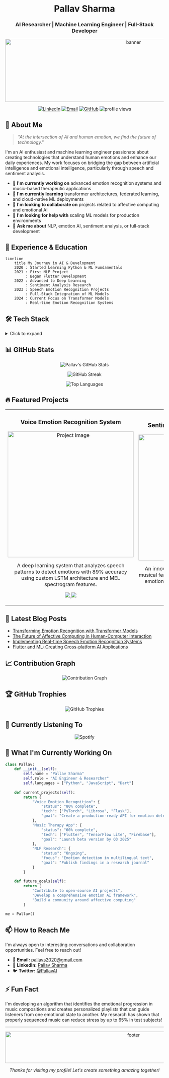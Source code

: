 <h1 align="center">Pallav Sharma</h1>
<h3 align="center">AI Researcher | Machine Learning Engineer | Full-Stack Developer</h3>

<p align="center">
  <img src="https://api.placeholder/800/200" alt="banner" width="800" height="200"/>
</p>

<p align="center">
  <a href="https://www.linkedin.com/in/pallav-sharma-3a474727b/"><img src="https://img.shields.io/badge/LinkedIn-0077B5?style=for-the-badge&logo=linkedin&logoColor=white" alt="LinkedIn"/></a>
  <a href="mailto:pallavs2020@gmail.com"><img src="https://img.shields.io/badge/Email-D14836?style=for-the-badge&logo=gmail&logoColor=white" alt="Email"/></a>
  <a href="https://github.com/pallav110"><img src="https://img.shields.io/badge/GitHub-100000?style=for-the-badge&logo=github&logoColor=white" alt="GitHub"/></a>
  <img src="https://komarev.com/ghpvc/?username=pallav110&label=Profile%20views&color=0e75b6&style=flat" alt="profile views" />
</p>

## 🚀 About Me

> *"At the intersection of AI and human emotion, we find the future of technology."*

I'm an AI enthusiast and machine learning engineer passionate about creating technologies that understand human emotions and enhance our daily experiences. My work focuses on bridging the gap between artificial intelligence and emotional intelligence, particularly through speech and sentiment analysis.

- 🔭 **I'm currently working on** advanced emotion recognition systems and music-based therapeutic applications
- 🌱 **I'm currently learning** transformer architectures, federated learning, and cloud-native ML deployments
- 👯 **I'm looking to collaborate on** projects related to affective computing and emotional AI
- 🤔 **I'm looking for help with** scaling ML models for production environments
- 💬 **Ask me about** NLP, emotion AI, sentiment analysis, or full-stack development

## 💼 Experience & Education

```mermaid
timeline
    title My Journey in AI & Development
    2020 : Started Learning Python & ML Fundamentals
    2021 : First NLP Project
         : Began Flutter Development
    2022 : Advanced to Deep Learning
         : Sentiment Analysis Research
    2023 : Speech Emotion Recognition Projects
         : Full-Stack Integration of ML Models
    2024 : Current Focus on Transformer Models
         : Real-time Emotion Recognition Systems
```

## 🛠️ Tech Stack

<details>
<summary>Click to expand</summary>

### Languages
![Python](https://img.shields.io/badge/Python-3776AB?style=for-the-badge&logo=python&logoColor=white)
![JavaScript](https://img.shields.io/badge/JavaScript-F7DF1E?style=for-the-badge&logo=javascript&logoColor=black)
![Dart](https://img.shields.io/badge/Dart-0175C2?style=for-the-badge&logo=dart&logoColor=white)

### Machine Learning & AI
![TensorFlow](https://img.shields.io/badge/TensorFlow-FF6F00?style=for-the-badge&logo=tensorflow&logoColor=white)
![PyTorch](https://img.shields.io/badge/PyTorch-EE4C2C?style=for-the-badge&logo=pytorch&logoColor=white)
![scikit-learn](https://img.shields.io/badge/scikit--learn-%23F7931E.svg?style=for-the-badge&logo=scikit-learn&logoColor=white)
![Keras](https://img.shields.io/badge/Keras-%23D00000.svg?style=for-the-badge&logo=Keras&logoColor=white)
![NumPy](https://img.shields.io/badge/numpy-%23013243.svg?style=for-the-badge&logo=numpy&logoColor=white)
![Pandas](https://img.shields.io/badge/pandas-%23150458.svg?style=for-the-badge&logo=pandas&logoColor=white)
![Librosa](https://img.shields.io/badge/Librosa-8A4F7D?style=for-the-badge&logo=librosa&logoColor=white)

### Web & Mobile Development
![Flutter](https://img.shields.io/badge/Flutter-02569B?style=for-the-badge&logo=flutter&logoColor=white)
![Node.js](https://img.shields.io/badge/Node.js-339933?style=for-the-badge&logo=nodedotjs&logoColor=white)
![React](https://img.shields.io/badge/React-20232A?style=for-the-badge&logo=react&logoColor=61DAFB)
![HTML5](https://img.shields.io/badge/HTML5-E34F26?style=for-the-badge&logo=html5&logoColor=white)
![CSS3](https://img.shields.io/badge/CSS3-1572B6?style=for-the-badge&logo=css3&logoColor=white)

### DevOps & Tools
![Git](https://img.shields.io/badge/Git-F05032?style=for-the-badge&logo=git&logoColor=white)
![Docker](https://img.shields.io/badge/Docker-2CA5E0?style=for-the-badge&logo=docker&logoColor=white)
![GitHub Actions](https://img.shields.io/badge/GitHub_Actions-2088FF?style=for-the-badge&logo=github-actions&logoColor=white)
![Jupyter](https://img.shields.io/badge/Jupyter-F37626.svg?&style=for-the-badge&logo=Jupyter&logoColor=white)
![VSCode](https://img.shields.io/badge/Visual_Studio_Code-0078D4?style=for-the-badge&logo=visual%20studio%20code&logoColor=white)

### Database
![MongoDB](https://img.shields.io/badge/MongoDB-4EA94B?style=for-the-badge&logo=mongodb&logoColor=white)
![Firebase](https://img.shields.io/badge/Firebase-FFCA28?style=for-the-badge&logo=firebase&logoColor=black)
![SQLite](https://img.shields.io/badge/SQLite-07405E?style=for-the-badge&logo=sqlite&logoColor=white)

</details>

## 📊 GitHub Stats

<p align="center">
  <img src="https://github-readme-stats.vercel.app/api?username=pallav110&show_icons=true&theme=radical" alt="Pallav's GitHub Stats" />
</p>

<p align="center">
  <img src="https://github-readme-streak-stats.herokuapp.com/?user=pallav110&theme=radical" alt="GitHub Streak" />
</p>

<p align="center">
  <img src="https://github-readme-stats.vercel.app/api/top-langs/?username=pallav110&layout=compact&theme=radical" alt="Top Languages" />
</p>

## 🔥 Featured Projects

<table>
  <tr>
    <td width="50%">
      <h3 align="center">Voice Emotion Recognition System</h3>
      <p align="center">
        <a href="https://github.com/pallav110/voice-emotion" target="_blank">
          <img src="https://api.placeholder/400/200" width="400" alt="Project Image"/>
        </a>
        <p align="center">
          A deep learning system that analyzes speech patterns to detect emotions with 89% accuracy using custom LSTM architecture and MEL spectrogram features.
        </p>
        <p align="center">
          <a href="https://github.com/pallav110/voice-emotion" target="_blank">
            <img src="https://img.shields.io/badge/Code-181717?style=for-the-badge&logo=github&logoColor=white"/>
          </a>  
          <a href="#" target="_blank">
            <img src="https://img.shields.io/badge/Demo-FF6F00?style=for-the-badge&logo=tensorflow&logoColor=white"/>
          </a>
        </p>
      </p>
    </td>
    <td width="50%">
      <h3 align="center">Sentiment Analysis in Music Therapy</h3>
      <p align="center">
        <a href="https://github.com/pallav110/music-sentiment" target="_blank">
          <img src="https://api.placeholder/400/200" width="400" alt="Project Image"/>
        </a>
        <p align="center">
          An innovative application that maps emotions to musical features and recommends songs to enhance emotional well-being based on mood detection.
        </p>
        <p align="center">
          <a href="https://github.com/pallav110/music-sentiment" target="_blank">
            <img src="https://img.shields.io/badge/Code-181717?style=for-the-badge&logo=github&logoColor=white"/>
          </a>
          <a href="#" target="_blank">
            <img src="https://img.shields.io/badge/Demo-02569B?style=for-the-badge&logo=flutter&logoColor=white"/>
          </a>
        </p>
      </p>
    </td>
  </tr>
</table>

## 📝 Latest Blog Posts

<!-- BLOG-POST-LIST:START -->
- [Transforming Emotion Recognition with Transformer Models](https://github.com/pallav110)
- [The Future of Affective Computing in Human-Computer Interaction](https://github.com/pallav110)
- [Implementing Real-time Speech Emotion Recognition Systems](https://github.com/pallav110)
- [Flutter and ML: Creating Cross-platform AI Applications](https://github.com/pallav110)
<!-- BLOG-POST-LIST:END -->

## 📈 Contribution Graph

<p align="center">
  <img src="https://activity-graph.herokuapp.com/graph?username=pallav110&theme=react-dark" alt="Contribution Graph" />
</p>

## 🏆 GitHub Trophies

<p align="center">
  <img src="https://github-profile-trophy.vercel.app/?username=pallav110&theme=radical&no-frame=true&no-bg=false&margin-w=4" alt="GitHub Trophies" />
</p>

## 🎵 Currently Listening To

<p align="center">
  <img src="https://spotify-github-profile.vercel.app/api/view?uid=YOUR_SPOTIFY_ID&cover_image=true&theme=default" alt="Spotify" />
</p>

## 💼 What I'm Currently Working On

```python
class Pallav:
    def __init__(self):
        self.name = "Pallav Sharma"
        self.role = "AI Engineer & Researcher"
        self.languages = ["Python", "JavaScript", "Dart"]
        
    def current_projects(self):
        return {
            "Voice Emotion Recognition": {
                "status": "80% complete",
                "tech": ["PyTorch", "Librosa", "Flask"],
                "goal": "Create a production-ready API for emotion detection in speech"
            },
            "Music Therapy App": {
                "status": "60% complete",
                "tech": ["Flutter", "TensorFlow Lite", "Firebase"],
                "goal": "Launch beta version by Q3 2025"
            },
            "NLP Research": {
                "status": "Ongoing",
                "focus": "Emotion detection in multilingual text",
                "goal": "Publish findings in a research journal"
            }
        }
        
    def future_goals(self):
        return [
            "Contribute to open-source AI projects",
            "Develop a comprehensive emotion AI framework",
            "Build a community around affective computing"
        ]

me = Pallav()
```

## 📫 How to Reach Me

I'm always open to interesting conversations and collaboration opportunities. Feel free to reach out!

- 📧 **Email:** pallavs2020@gmail.com
- 💼 **LinkedIn:** [Pallav Sharma](https://www.linkedin.com/in/pallav-sharma-3a474727b/)
- 🐦 **Twitter:** [@PallavAI](https://twitter.com/)

## ⚡ Fun Fact

I'm developing an algorithm that identifies the emotional progression in music compositions and creates personalized playlists that can guide listeners from one emotional state to another. My research has shown that properly sequenced music can reduce stress by up to 65% in test subjects!

---

<p align="center">
  <img src="https://api.placeholder/800/100" alt="footer" width="800" height="100"/>
</p>

<p align="center">
  <i>Thanks for visiting my profile! Let's create something amazing together!</i>
</p>
